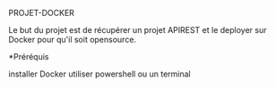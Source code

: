 PROJET-DOCKER

Le but du projet est de récupérer un projet APIREST et le deployer sur Docker pour qu'il soit opensource.

*Préréquis 

installer Docker 
utiliser powershell ou un terminal
